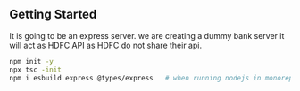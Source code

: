 ## Getting Started

It is going to be an express server.
we are creating a dummy bank server it will act as HDFC API as HDFC do not share their api.

```bash
npm init -y
npx tsc -init
npm i esbuild express @types/express   # when running nodejs in monorepos we need it
```